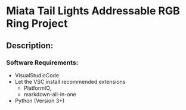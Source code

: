 # Miata Tail Lights Addressable RGB Ring Project

## Description:

### Software Requirements:
- VisualStudioCode
- Let the VSC install recommended extensions
    - PlatformIO, 
    - markdown-all-in-one
- Python (Version 3+)